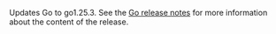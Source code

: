 Updates Go to go1.25.3. See the [Go release notes](https://go.dev/doc/devel/release#go1.25.0) for more information about the content of the release.
